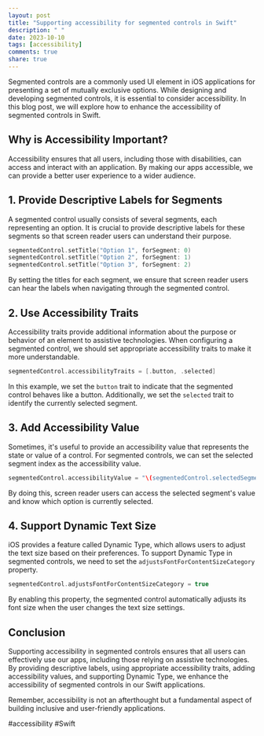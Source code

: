 ```yaml
---
layout: post
title: "Supporting accessibility for segmented controls in Swift"
description: " "
date: 2023-10-10
tags: [accessibility]
comments: true
share: true
---
```


Segmented controls are a commonly used UI element in iOS applications for presenting a set of mutually exclusive options. While designing and developing segmented controls, it is essential to consider accessibility. In this blog post, we will explore how to enhance the accessibility of segmented controls in Swift.

## Why is Accessibility Important?
Accessibility ensures that all users, including those with disabilities, can access and interact with an application. By making our apps accessible, we can provide a better user experience to a wider audience.

## 1. Provide Descriptive Labels for Segments
A segmented control usually consists of several segments, each representing an option. It is crucial to provide descriptive labels for these segments so that screen reader users can understand their purpose.

```swift
segmentedControl.setTitle("Option 1", forSegment: 0)
segmentedControl.setTitle("Option 2", forSegment: 1)
segmentedControl.setTitle("Option 3", forSegment: 2)
```

By setting the titles for each segment, we ensure that screen reader users can hear the labels when navigating through the segmented control.

## 2. Use Accessibility Traits
Accessibility traits provide additional information about the purpose or behavior of an element to assistive technologies. When configuring a segmented control, we should set appropriate accessibility traits to make it more understandable.

```swift
segmentedControl.accessibilityTraits = [.button, .selected]
```

In this example, we set the `button` trait to indicate that the segmented control behaves like a button. Additionally, we set the `selected` trait to identify the currently selected segment.

## 3. Add Accessibility Value
Sometimes, it's useful to provide an accessibility value that represents the state or value of a control. For segmented controls, we can set the selected segment index as the accessibility value.

```swift
segmentedControl.accessibilityValue = "\(segmentedControl.selectedSegmentIndex)"
```

By doing this, screen reader users can access the selected segment's value and know which option is currently selected.

## 4. Support Dynamic Text Size
iOS provides a feature called Dynamic Type, which allows users to adjust the text size based on their preferences. To support Dynamic Type in segmented controls, we need to set the `adjustsFontForContentSizeCategory` property.

```swift
segmentedControl.adjustsFontForContentSizeCategory = true
```

By enabling this property, the segmented control automatically adjusts its font size when the user changes the text size settings.

## Conclusion
Supporting accessibility in segmented controls ensures that all users can effectively use our apps, including those relying on assistive technologies. By providing descriptive labels, using appropriate accessibility traits, adding accessibility values, and supporting Dynamic Type, we enhance the accessibility of segmented controls in our Swift applications.

Remember, accessibility is not an afterthought but a fundamental aspect of building inclusive and user-friendly applications.

#accessibility #Swift